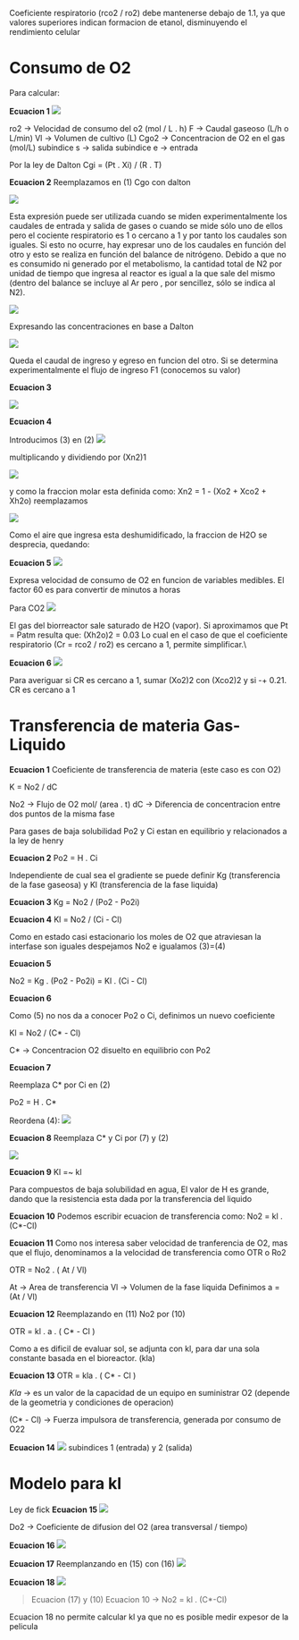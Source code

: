 Coeficiente respiratorio (rco2 / ro2) debe mantenerse debajo de 1.1, ya que valores superiores indican formacion de etanol, disminuyendo el rendimiento celular

# **Consumo de O2**
Para calcular:

**Ecuacion 1**
![](https://i.imgur.com/eBSwYgR.png)


ro2 → Velocidad de consumo del o2 (mol / L . h)
F → Caudal gaseoso (L/h o L/min)
Vl → Volumen de cultivo (L)
Cgo2 → Concentracion de O2 en el gas (mol/L)
subindice s → salida
subindice e → entrada

Por la ley de Dalton
Cgi = (Pt . Xi) / (R . T)

**Ecuacion 2**
Reemplazamos en (1) Cgo con dalton

![](https://i.imgur.com/tME0vOs.png)

Esta expresión puede ser utilizada cuando se miden experimentalmente los caudales de entrada y salida de
gases o cuando se mide sólo uno de ellos pero el cociente respiratorio es 1 o cercano a 1 y por tanto
los caudales son iguales.
Si esto no ocurre, hay expresar uno de los caudales en función del otro y esto se realiza en función del balance de nitrógeno. Debido a que no es consumido ni generado por el metabolismo, la cantidad total de N2 por unidad de tiempo que ingresa al reactor es igual a la que sale del mismo (dentro del balance se incluye al Ar pero , por sencillez, sólo se indica al N2).

![](https://i.imgur.com/5v2eyb7.png)

Expresando las concentraciones en base a Dalton

![](https://i.imgur.com/QFXaqDX.png)

Queda el caudal de ingreso y egreso en funcion del otro. Si se determina experimentalmente el flujo de ingreso F1 (conocemos su valor)

**Ecuacion 3**

![](https://i.imgur.com/bY3dYNv.png)

**Ecuacion 4**

Introducimos (3) en (2)
![](https://i.imgur.com/ZsP3cx9.png)

multiplicando y dividiendo por (Xn2)1

![](https://i.imgur.com/vRJuHzL.png)

y como la fraccion molar esta definida como:
Xn2 = 1 - (Xo2 + Xco2 + Xh2o)
reemplazamos

![](https://i.imgur.com/FioNmbH.png)

Como el aire que ingresa esta deshumidificado, la fraccion de H2O se desprecia, quedando:

**Ecuacion 5**
![](https://i.imgur.com/sr4t0Lt.png)

Expresa velocidad de consumo de O2 en funcion de variables medibles. El factor 60 es para convertir de minutos a horas

Para CO2
![](https://i.imgur.com/6rnL1S9.png)

El gas del biorreactor sale saturado de H2O (vapor).
Si aproximamos que Pt = Patm resulta que:
(Xh2o)2 = 0.03
Lo cual en el caso de que el coeficiente respiratorio 
(Cr = rco2 / ro2) es cercano a 1, permite simplificar.\

**Ecuacion 6**
![](https://i.imgur.com/m0bEKOm.png)

Para averiguar si CR es cercano a 1, sumar (Xo2)2 con (Xco2)2 y si -+ 0.21. CR es cercano a 1


# Transferencia de materia Gas-Liquido

**Ecuacion 1**
Coeficiente de transferencia de materia (este caso es con O2)

K = No2 / dC

No2 → Flujo de O2 mol/ (area . t)
dC → Diferencia de concentracion entre dos puntos  de la misma fase

Para gases de baja solubilidad Po2 y Ci estan en equilibrio y relacionados a la ley de henry

**Ecuacion 2**
Po2 = H . Ci

Independiente de cual sea el gradiente se puede definir Kg (transferencia de la fase gaseosa) y Kl (transferencia de la fase liquida)

**Ecuacion 3**
Kg = No2 / (Po2 - Po2i)

**Ecuacion 4**
Kl = No2 / (Ci - Cl)

Como en estado casi estacionario los moles de O2 que atraviesan la interfase son iguales despejamos No2 e igualamos (3)=(4)

**Ecuacion 5**

No2 = Kg . (Po2 - Po2i) = Kl . (Ci - Cl)

**Ecuacion 6**

Como (5) no nos da a conocer Po2 o Ci, definimos un nuevo coeficiente

Kl = No2 / (C* - Cl)

C* → Concentracion O2 disuelto en equilibrio con Po2

**Ecuacion 7**

Reemplaza C* por Ci en (2)

Po2 = H . C*

Reordena (4):
![](https://i.imgur.com/gJyVjEd.png)

**Ecuacion 8**
Reemplaza C* y Ci por (7) y (2)

![](https://i.imgur.com/L9VqDgw.png)

**Ecuacion 9**
Kl =~ kl

Para compuestos de baja solubilidad en agua, El valor de H es grande, dando que la resistencia esta dada por la transferencia del liquido

**Ecuacion 10**
Podemos escribir ecuacion de transferencia como:
No2 = kl . (C*-Cl)

**Ecuacion 11**
Como nos interesa saber velocidad de tranferencia de O2, mas que el flujo, denominamos a la velocidad de transferencia como OTR o Ro2

OTR = No2 . ( At / Vl)

At → Area de transferencia
Vl → Volumen de la fase liquida
Definimos a = (At / Vl)

**Ecuacion 12**
Reemplazando en (11)
No2 por (10)

OTR = kl . a . ( C* - Cl )

Como a es dificil de evaluar sol, se adjunta con kl, para dar una sola constante basada en el bioreactor. (kla)

**Ecuacion 13**
OTR = kla . ( C* - Cl )

*Kla* → es un valor de la capacidad de un equipo en suministrar O2 (depende de la geometria y condiciones de operacion)

(C* - Cl) → Fuerza impulsora de transferencia, generada por consumo de O22

**Ecuacion 14**
![](https://i.imgur.com/P9mZlxH.png)
subindices 1 (entrada) y 2 (salida)


# Modelo para kl

Ley de fick 
**Ecuacion 15**
![](https://i.imgur.com/jEw2GDK.png)

Do2 → Coeficiente de difusion del O2 (area transversal / tiempo)


**Ecuacion 16**
![](https://i.imgur.com/pfWqApo.png)

**Ecuacion 17**
Reemplanzando en (15) con (16)
![](https://i.imgur.com/oKIfZMA.png)

**Ecuacion 18**
![](https://i.imgur.com/iGpDSdS.png)

> Ecuacion (17) y (10) 
> Ecuacion 10 → No2 = kl . (C*-Cl)

Ecuacion 18 no permite calcular kl ya que no es posible medir expesor de la pelicula